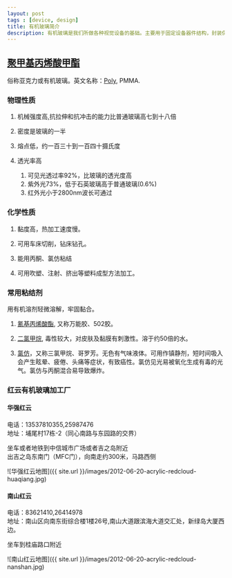 ```yaml
---
layout: post
tags : [device, design]
title: 有机玻璃简介
description: 有机玻璃是我们所做各种视觉设备的基础。主要用于固定设备器件结构，封装保护光学空间，支撑用户界面，美化外观。为了更好的使用有机玻璃，在这里集中总结有机玻璃的各种性质。
---
```


## [聚甲基丙烯酸甲酯](http://zh.wikipedia.org/wiki/%E4%BA%9A%E5%85%8B%E5%8A%9B)

俗称亚克力或有机玻璃。英文名称：[Poly](http://tinyurl.com/6tuh9a9), PMMA.

### 物理性质   

1. 机械强度高,抗拉伸和抗冲击的能力比普通玻璃高七到十八倍  

2. 密度是玻璃的一半  

3. 熔点低，约一百三十到一百四十摄氏度 

4. 透光率高  

    1. 可见光透过率92%，比玻璃的透光度高
    2. 紫外光73%，低于石英玻璃高于普通玻璃(0.6%)
    3. 红外光小于2800nm波长可通过

### 化学性质    

1. 黏度高，热加工速度慢。

2. 可用车床切削，钻床钻孔。

3. 能用丙酮、氯仿粘结

4. 可用吹塑、注射、挤出等塑料成型方法加工。

### 常用粘结剂    
用有机溶剂轻微溶解，牢固黏合。

1. [氰基丙烯酸酯](http://zh.wikipedia.org/wiki/%E6%B0%B0%E5%9F%BA%E4%B8%99%E7%83%AF%E9%85%B8%E9%85%AF), 又称万能胶、502胶。

2. [二氯甲烷](http://zh.wikipedia.org/wiki/%E4%BA%8C%E6%B0%AF%E7%94%B2%E7%83%B7), 毒性较大，对皮肤及黏膜有刺激性。溶于约50倍的水。

3. [氯仿](http://zh.wikipedia.org/wiki/%E6%B0%AF%E4%BB%BF)，又称三氯甲烷、哥罗芳。无色有气味液体。可用作镇静剂，短时间吸入会产生眩晕、疲倦、头痛等症状，有致癌性。氯仿见光易被氧化生成有毒的光气。氯仿与丙酮混合易导致爆炸。

### 红云有机玻璃加工厂  

#### 华强红云  

电话：13537810355,25987476  
地址：埔尾村17栋-2（同心南路与东园路的交界）
  
坐车或者地铁到中信城市广场或者吉之岛附近  
出吉之岛东南门（MFC门），向南走约300米，马路西侧  
  
![华强红云地图]({{ site.url }}/images/2012-06-20-acrylic-redcloud-huaqiang.jpg)

#### 南山红云

电话：83621410,26414978  
地址：南山区向南东街综合楼1楼26号,南山大道跟滨海大道交汇处，新绿岛大厦西边。  
  
坐车到桂庙路口附近  
  
![南山红云地图]({{ site.url }}/images/2012-06-20-acrylic-redcloud-nanshan.jpg)
